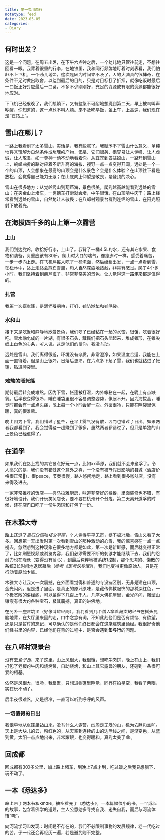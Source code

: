```yaml
---
title: 第一次川西行
notetype: feed
date: 2023-05-05
categories: 
- Diary
---
```


## 何时出发？

这是一个问题。在周五出发，在下午六点钟之后，一个劲儿地只管往前走，不想往回看一眼。我背着很重的行李，在地铁里，我和同行频繁地盯着时刻表看，我们怕赶不上飞机，一个劲儿地冲，这次是因为时间来不及了。人的大脑真的很神奇，在条件不足时做出取舍，以达到最后的目的，只是对目标打了折扣，就像吃饭时最后一口饭正好对应最后一口菜，不多不少刚刚好，充足的资源或有限的资源都能很好地应对。

下飞机已经很晚了，我们想躺下，又有些急不可耐地想跳到第二天，早上被鸟叫声吵醒，你知道的，这一点也不叫人烦。来不及吃早饭，坐上车，上高速，我们现在是“在路上”。

## 雪山在哪儿？

一路上我看到了太多雪山，实话是，我有些腻了。我赋予不了雪山什么意义，单纯地将其理解为自然条件或地理的产物，但是，它们很美，很容易让人惊叹，让人虔诚，让人敬畏，如一尊神一动不动地看着你。从宜宾到四姑娘山，一路开到雪山上，蜿蜒曲折的路对应着不断升高的海拔，视野一点一点变得开阔，远处是一个一个的山顶，人会想象在最高的山顶会是什么景色？会是什么体验？在山顶往下看是放松，会觉得自己能力无限；在山底向上仰望是敬畏，是登顶的决心。

雪山在很多地方：从党岭爬山到葫芦海，景色很美，爬的越高越能看到远处的雪山；在夹金山上堵车，一两辆车打滑就会堵，中午很饿，在山顶啃牛肉干；路上经常看到远处的雪山，自然地让人敬畏；在八郎村观景台看到连绵的雪山，在阳光照射下放着光。

## 在海拔四千多的山上第一次露营

### 上山

我们到达党岭，收拾好行李，上山了。我背了一桶4.5L的水，还有其它水果、食物和装备，负重应该有30斤。爬山时大口的喘气，像跑步时一样，感受着痛苦，一步一步向上走。在飞机坪每人吃了一桶泡面，然后继续出发，一点一点看到雪，在松林中，路上走路会踩在雪里，和大自然深度地接触，非常有感觉。爬了4个多小时，我们坚持着到葫芦海了，非常非常美的景色，让人觉得这一路走来都是值得的。

### 扎营

我第一次搭帐篷，是满怀着期待，打钉、铺防潮垫和铺睡袋。

### 水和山

接下来是吃饭和静静地欣赏景色，我们吃了已经粘在一起的水饺，很饿，吃着很好吃。雪水融化成的一片湖，有很多石头，藏民们把石头垒起来，堆成锥形，在锥尖缠上白色的布条，听人说，这是他们的信仰，我没有动。

远处是雪山，我们离得很近，环境没有杂质，非常澄净，如果温度合适，我能在上面一直待着。但是山上很冷，日落后更冷，在六点多下起了雪，我们也就钻进了帐篷，钻进睡袋里。

### 难熬的睡帐篷

期待最后转变成难熬。因为下雪，帐篷被打湿，内外帐粘在一起，在晚上有点缺氧。后半夜变得很冷，睡在睡袋里很不容易调整姿势，伸展不开。因为海拔高，睡觉时都会有一点点头痛，晚上每一个小时会醒一次。外面很冷，只能在睡袋里保暖，真的很难熬。

晚上因为下雪，我们错过了星空，在早上雾气没有散，因而也错过了日出。如果两者我都看到了，我会觉得这一趟赚到了很多，虽然两者都错过了，但只是单独的山上景色已经值得了。

## 在道孚

如果我们在路上找的其它景点好玩一点，比如xx草原，我们就不会来道孚了。令人高兴的是，我们没有错过这个意外之喜，一个没有被节假日影响的县城（酒店价格很正常🐶），很peace，节奏很慢，路人悠闲地走，路上看到很多咖啡店，没有来得及进去。

一家非常推荐的饭店——喜马拉雅厨房，味道非常好的藏餐，里面装修也不错，有很好地设计。我们开玩笑问店长，要不要在杭州开个分店。第二天离开道孚的时候，还在店门口吃了一份牛肉饼和打包了一份。

## 在木雅大寺

路上还逛了*墨石公园*和*塔公草原*，个人觉得平平无奇，提不起兴趣，雪山又看了太多。回想第一天出发时第一次看到雪山的那种激动的心情，我的惊喜感在一点一点褪去，忽然想到这种现象在很多地方都是如此，第一次是新鲜感，而后就变得正常了，比如刷短视频或浏览内容，我们必须需要不断的刺激才能继续下去，我们的忍耐力也在降低（变得没有耐心），到最后纯粹地被系统1控制，那个思考的、懒散的系统2长时间地退居幕后（*参考《思考快与慢》*），我们也变得更像原始人，只是在行动着原始本能。

木雅大寺让我又一次震撼，在外面看觉得和普通的寺没有区别，无非是建在山顶，金光闪闪。但是进了里面，是真正的原汁原味，是藏传佛教服饰的那种深红色，一个极宽敞的讲经阁，可以坐得下几百上千人，几座大佛在屋里，金光闪闪，雕塑山镶嵌有很大的各种宝石，极其震撼，真正的讲佛地。

在另外一座建筑里（好像叫辩经阁），我们看到几个僧人拿着藏文的经书在摇头晃脑地背，在大厅里来回的走，口中念念有词，不知此刻他们是否有烦恼、有欲望，还是只是暂时的忘记，可以确认的是他们终日都会在这座建筑里诵经。我很好奇他们经书里的内容，已经他们在背的过程中，是否会遇到**知与行**的问题。

## 在八郎村观景台

没有去*鱼子西*，来了这里，山上风很大，我很饿，想吃牛肉饼，晚上在山上，我们打包了老板的牛肉和烧烤架，自助烧烤，和山上其它露营的朋友，还碰到一条很可爱的柯基。

依然是风很大，很冷，我很累，只想进帐篷里睡觉，同行在拍星空，我看了两眼，实在玩不动了。

后半夜很难熬，又是很冷，一直可以听到呼呼的风声。

### 一切值得的日出

我很早地从帐篷里钻出来，没有什么人露营，四周是无限的山，极为安静和空旷。天上是大块儿的云，粉红色的，从天空到连续的山的边际线之间，是渐变色，从蓝到黄。太阳一点点地出来，非常耀眼，也变得暖和。真的太美了😭。

## 回成都

回成都有300多公里，加上路上堵车，到晚上7点才到，吃过饭之后我只想躺下，玩不动了。

## 一本《悉达多》

路上带了两本书和kindle，抽空看完了《悉达多》，一本篇幅很小的书，一个成长的故事，包含着佛学的道理，主人公悉达多寻找自我、迷失自我，而后与河流体悟“唵”。

向河流学习和发现：时间是不存在的，我们不必限制事物的发展规律，老一代吃过的苦，子一代还会再经历一遍，若是避免则不完整。
